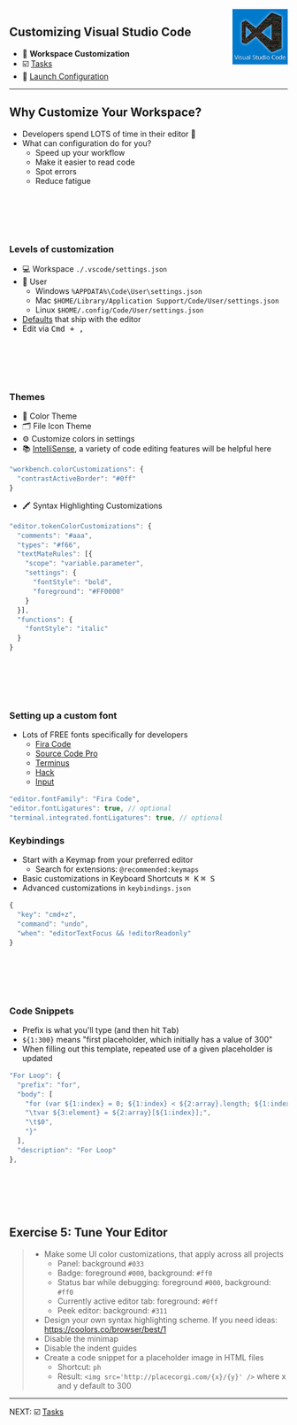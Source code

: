 <img align='right' height=100 src='../../public/vscode.png'>

## Customizing Visual Studio Code

- 🎨 **Workspace Customization**
- ☑️ [Tasks](./tasks.md)
- 🚀 [Launch Configuration](./launch-configuration.md)

---

## Why Customize Your Workspace?

- Developers spend LOTS of time in their editor 📝
- What can configuration do for you?
  - Speed up your workflow
  - Make it easier to read code
  - Spot errors
  - Reduce fatigue

<br><br><br><br>

### Levels of customization

- 💻 Workspace `./.vscode/settings.json`
- 🙍 User
  - Windows `%APPDATA%\Code\User\settings.json`
  - Mac `$HOME/Library/Application Support/Code/User/settings.json`
  - Linux `$HOME/.config/Code/User/settings.json`
- [Defaults](https://code.visualstudio.com/docs/getstarted/settings#_copy-of-default-settings) that ship with the editor
- Edit via <kbd>Cmd + ,</kbd>

<br><br><br><br>

### Themes

- 🎨 Color Theme
- 🗂 File Icon Theme
- ⚙️ Customize colors in settings
- 📚 [IntelliSense](https://code.visualstudio.com/docs/editor/intellisense), a variety of code editing features will be helpful here

```js
"workbench.colorCustomizations": {
  "contrastActiveBorder": "#0ff"
}
```

- 🖍 Syntax Highlighting Customizations

```js
"editor.tokenColorCustomizations": {
  "comments": "#aaa",
  "types": "#f66",
  "textMateRules": [{
    "scope": "variable.parameter",
    "settings": {
      "fontStyle": "bold",
      "foreground": "#FF0000"
    }
  }],
  "functions": {
    "fontStyle": "italic"
  }
}
```

<br><br><br><br>

### Setting up a custom font

- Lots of FREE fonts specifically for developers
  - [Fira Code](https://github.com/tonsky/FiraCode)
  - [Source Code Pro](https://github.com/adobe-fonts/source-code-pro)
  - [Terminus](http://terminus-font.sourceforge.net/)
  - [Hack](http://sourcefoundry.org/hack/)
  - [Input](http://input.fontbureau.com/)

```js
"editor.fontFamily": "Fira Code",
"editor.fontLigatures": true, // optional
"terminal.integrated.fontLigatures": true, // optional
```

### Keybindings

- Start with a Keymap from your preferred editor
  - Search for extensions: `@recommended:keymaps`
- Basic customizations in Keyboard Shortcuts <kbd>⌘ K</kbd> <kbd>⌘ S</kbd>
- Advanced customizations in `keybindings.json`

```js
{
  "key": "cmd+z",
  "command": "undo",
  "when": "editorTextFocus && !editorReadonly"
}
```

<br><br><br><br>

### Code Snippets

- Prefix is what you'll type (and then hit <kbd>Tab</kbd>)
- `${1:300}` means "first placeholder, which initially has a value of 300"
- When filling out this template, repeated use of a given placeholder is updated

```js
"For Loop": {
  "prefix": "for",
  "body": [
    "for (var ${1:index} = 0; ${1:index} < ${2:array}.length; ${1:index}++) {",
    "\tvar ${3:element} = ${2:array}[${1:index}];",
    "\t$0",
    "}"
  ],
  "description": "For Loop"
},
```

<br><br><br><br>

## Exercise 5: Tune Your Editor

> - Make some UI color customizations, that apply across all projects
>   - Panel: background `#033`
>   - Badge: foreground `#000`, background: `#ff0`
>   - Status bar while debugging: foreground `#000`, background: `#ff0`
>   - Currently active editor tab: foreground: `#0ff`
>   - Peek editor: background: `#311`
> - Design your own syntax highlighting scheme. If you need ideas: https://coolors.co/browser/best/1
> - Disable the minimap
> - Disable the indent guides
> - Create a code snippet for a placeholder image in HTML files
>   - Shortcut: `ph`
>   - Result: `<img src='http://placecorgi.com/{x}/{y}' />` where x and y default to 300

---

NEXT: ☑️ [Tasks](./tasks.md)
